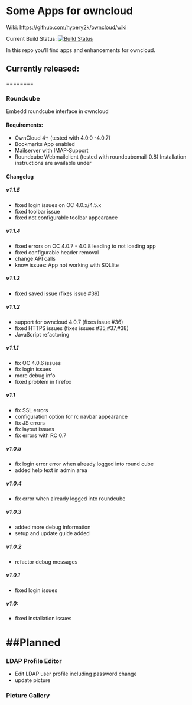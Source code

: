 Some Apps for owncloud
========
Wiki: https://github.com/hypery2k/owncloud/wiki

Current Build Status: [![Build Status](https://secure.travis-ci.org/hypery2k/owncloud.png)](http://travis-ci.org/hypery2k/owncloud)

In this repo you'll find apps and enhancements for owncloud.

## Currently released:
========
### Roundcube
Embedd roundcube interface in owncloud

#### Requirements:
* OwnCloud 4+ (tested with 4.0.0 -4.0.7)
* Bookmarks App enabled
* Mailserver with IMAP-Support
* Roundcube Webmailclient (tested with roundcubemail-0.8)
Installation instructions are available under 

#### Changelog

##### v1.1.5
* fixed login issues on OC 4.0.x/4.5.x
* fixed toolbar issue
* fixed not configurable toolbar appearance

##### v1.1.4
* fixed errors on OC 4.0.7 - 4.0.8 leading to not loading app
* fixed configurable header removal
* change API calls
* know issues: App not working with SQLlite

##### v1.1.3
* fixed saved issue (fixes issue #39)

##### v1.1.2
* support for owncloud 4.0.7 (fixes issue #36)
* fixed HTTPS issues (fixes issues #35,#37,#38)
* JavaScript refactoring

##### v1.1.1
* fix OC 4.0.6 issues
* fix login issues
* more debug info
* fixed problem in firefox

##### v1.1
* fix SSL errors
* configuration option for rc navbar appearance
* fix JS errors
* fix layout issues
* fix errors with RC 0.7
##### v1.0.5
* fix login error error when already logged into round cube
* added help text in admin area
##### v1.0.4
* fix error when already logged into roundcube
##### v1.0.3
* added more debug information
* setup and update guide added
##### v1.0.2
* refactor debug messages
##### v1.0.1
* fixed login issues
##### v1.0:
* fixed installation issues

##Planned
========
### LDAP Profile Editor
* Edit LDAP user profile including password change
* update picture
### Picture Gallery

